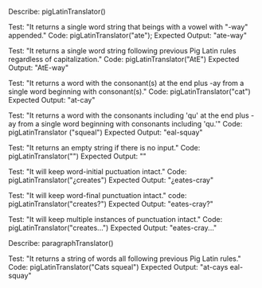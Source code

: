 Describe: pigLatinTranslator()

Test: "It returns a single word string that beings with a vowel with "-way" appended."
Code: pigLatinTranslator("ate");
Expected Output: "ate-way"

Test: "It returns a single word string following previous Pig Latin rules regardless of capitalization."
Code: pigLatinTranslator("AtE")
Expected Output: "AtE-way"

Test: "It returns a word with the consonant(s) at the end plus -ay from a single word beginning with consonant(s)."
Code: pigLatinTranslator("cat")
Expected Output: "at-cay"

Test: "It returns a word with the consonants including 'qu' at the end plus -ay from a single word beginning with consonants including 'qu.'"
Code: pigLatinTranslator ("squeal")
Expected Output: "eal-squay"

Test: "It returns an empty string if there is no input."
Code: pigLatinTranslator("")
Expected Output: ""

Test: "It will keep word-initial puctuation intact."
Code: pigLatinTranslator("¿creates")
Expected Output: "¿eates-cray"

Test: "It will keep word-final punctuation intact."
code: pigLatinTranslator("creates?")
Expected Output: "eates-cray?"

Test: "It will keep multiple instances of punctuation intact."
Code: pigLatinTranslator("creates...")
Expected Output: "eates-cray..."


Describe: paragraphTranslator()

Test: "It returns a string of words all following previous Pig Latin rules."
Code: pigLatinTranslator("Cats squeal")
Expected Output: "at-cays eal-squay"